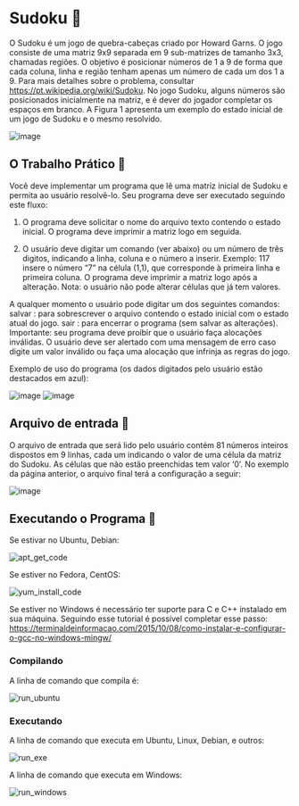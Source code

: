 # Sudoku 🎴

O Sudoku é um jogo de quebra-cabeças criado por Howard Garns. O jogo consiste de uma matriz 9x9
separada em 9 sub-matrizes de tamanho 3x3, chamadas regiões. O objetivo é posicionar números de
1 a 9 de forma que cada coluna, linha e região tenham apenas um número de cada um dos 1
a 9. Para mais detalhes sobre o problema, consultar https://pt.wikipedia.org/wiki/Sudoku.
No jogo Sudoku, alguns números são posicionados inicialmente na matriz, e é dever do jogador completar
os espaços em branco. A Figura 1 apresenta um exemplo do estado inicial de um jogo de Sudoku
e o mesmo resolvido.

![image](https://user-images.githubusercontent.com/39354498/115167807-2e26e300-a08f-11eb-8731-da39dc3958a6.png)


## O Trabalho Prático 🔨
Você deve implementar um programa que lê uma matriz inicial de Sudoku e permita ao usuário
resolvê-lo. Seu programa deve ser executado seguindo este fluxo:


1. O programa deve solicitar o nome do arquivo texto contendo o estado inicial. O programa deve
imprimir a matriz logo em seguida.


2. O usuário deve digitar um comando (ver abaixo) ou um número de três digitos, indicando a
linha, coluna e o número a inserir. Exemplo: 117 insere o número “7” na célula (1,1), que
corresponde à primeira linha e primeira coluna. O programa deve imprimir a matriz logo após
a alteração. Nota: o usuário não pode alterar células que já tem valores.


A qualquer momento o usuário pode digitar um dos seguintes comandos:
salvar : para sobrescrever o arquivo contendo o estado inicial com o estado atual do jogo.
sair : para encerrar o programa (sem salvar as alterações).
Importante: seu programa deve proibir que o usuário faça alocações inválidas. O usuário deve ser
alertado com uma mensagem de erro caso digite um valor inválido ou faça uma alocação que infrinja
as regras do jogo.

Exemplo de uso do programa (os dados digitados pelo usuário estão destacados em azul):


![image](https://user-images.githubusercontent.com/39354498/115167927-a55c7700-a08f-11eb-8d54-acfcc9bea299.png)
![image](https://user-images.githubusercontent.com/39354498/115167946-b311fc80-a08f-11eb-86b3-293a4ea4e869.png)


## Arquivo de entrada 📑

O arquivo de entrada que será lido pelo usuário contém 81 números inteiros dispostos em 9 linhas,
cada um indicando o valor de uma célula da matriz do Sudoku. As células que não estão preenchidas
tem valor ‘0’. No exemplo da página anterior, o arquivo final terá a configuração a seguir:

![image](https://user-images.githubusercontent.com/39354498/115167985-d472e880-a08f-11eb-9697-d293c034fc25.png)

## Executando o Programa 👾 

Se estivar no Ubuntu, Debian:

![apt_get_code](https://user-images.githubusercontent.com/39354498/115168411-2a945b80-a091-11eb-97b0-3ee68c772dae.png)


Se estiver no Fedora, CentOS:


![yum_install_code](https://user-images.githubusercontent.com/39354498/115168418-33852d00-a091-11eb-963b-ef34675154af.png)

Se estiver no Windows é necessário ter suporte para C e C++ instalado em sua máquina. Seguindo esse tutorial é possível completar esse passo: https://terminaldeinformacao.com/2015/10/08/como-instalar-e-configurar-o-gcc-no-windows-mingw/


### Compilando

A linha de comando que compila é:

![run_ubuntu](https://user-images.githubusercontent.com/39354498/115168429-3f70ef00-a091-11eb-923e-e43d0ee26192.png)


### Executando

A linha de comando que executa em Ubuntu, Linux, Debian, e outros:

![run_exe](https://user-images.githubusercontent.com/39354498/115168438-47309380-a091-11eb-863f-b51dc5b6d5e7.png)


A linha de comando que executa em Windows:

![run_windows](https://user-images.githubusercontent.com/39354498/115170580-5a466200-a097-11eb-8a0a-b98b39618574.png)



